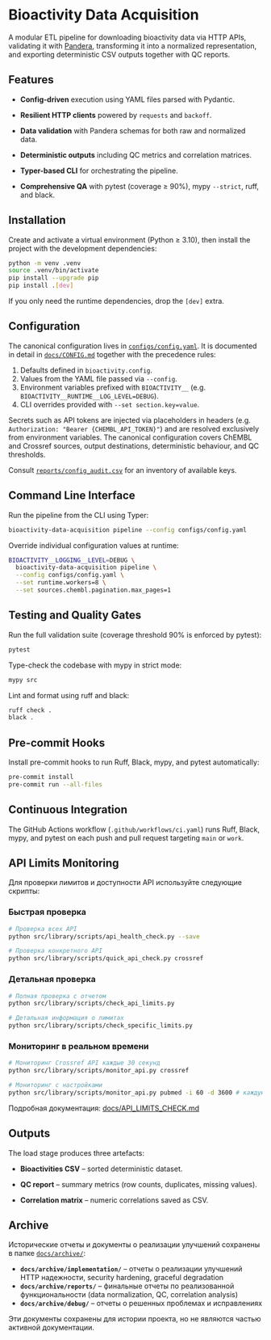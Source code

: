 # Bioactivity Data Acquisition

A modular ETL pipeline for downloading bioactivity data via HTTP APIs,
validating it with
[Pandera](https://pandera.readthedocs.io/), transforming it into
a normalized
representation, and
exporting deterministic CSV outputs together with QC reports.

## Features

- **Config-driven** execution using YAML files parsed with Pydantic.

- **Resilient HTTP clients** powered by `requests` and `backoff`.

- **Data validation** with Pandera schemas for both raw and normalized data.

- **Deterministic outputs** including QC metrics and correlation matrices.

- **Typer-based CLI** for orchestrating the pipeline.

- **Comprehensive QA** with pytest (coverage ≥ 90%), mypy `--strict`, ruff, and black.

## Installation

Create and activate a virtual environment (Python ≥ 3.10), then install the
project with the
development dependencies:

```bash
python -m venv .venv
source .venv/bin/activate
pip install --upgrade pip
pip install .[dev]
```

If you only need the runtime dependencies, drop the `[dev]` extra.

## Configuration

The canonical configuration lives in
[`configs/config.yaml`](configs/config.yaml). It is documented in
detail in [`docs/CONFIG.md`](docs/CONFIG.md) together with the precedence rules:

1. Defaults defined in `bioactivity.config`.
2. Values from the YAML file passed via `--config`.
3. Environment variables prefixed with `BIOACTIVITY__` (e.g. `BIOACTIVITY__RUNTIME__LOG_LEVEL=DEBUG`).
4. CLI overrides provided with `--set section.key=value`.

Secrets such as API tokens are injected via placeholders in headers (e.g.
`Authorization: "Bearer {CHEMBL_API_TOKEN}"`) and are resolved exclusively from
environment
variables. The canonical configuration covers ChEMBL and Crossref sources,
output destinations,
deterministic behaviour, and QC thresholds.

Consult [`reports/config_audit.csv`](reports/config_audit.csv) for an inventory
of available keys.

## Command Line Interface

Run the pipeline from the CLI using Typer:

```bash
bioactivity-data-acquisition pipeline --config configs/config.yaml
```

Override individual configuration values at runtime:

```bash
BIOACTIVITY__LOGGING__LEVEL=DEBUG \
  bioactivity-data-acquisition pipeline \
  --config configs/config.yaml \
  --set runtime.workers=8 \
  --set sources.chembl.pagination.max_pages=1
```

## Testing and Quality Gates

Run the full validation suite (coverage threshold 90% is enforced by pytest):

```bash
pytest
```

Type-check the codebase with mypy in strict mode:

```bash
mypy src
```

Lint and format using ruff and black:

```bash
ruff check .
black .
```

## Pre-commit Hooks

Install pre-commit hooks to run Ruff, Black, mypy, and pytest automatically:

```bash
pre-commit install
pre-commit run --all-files
```

## Continuous Integration

The GitHub Actions workflow (`.github/workflows/ci.yaml`) runs Ruff, Black,
mypy, and pytest
on each push and pull request targeting `main` or `work`.

## API Limits Monitoring

Для проверки лимитов и доступности API используйте следующие скрипты:

### Быстрая проверка

```bash
# Проверка всех API
python src/library/scripts/api_health_check.py --save

# Проверка конкретного API
python src/library/scripts/quick_api_check.py crossref
```

### Детальная проверка

```bash
# Полная проверка с отчетом
python src/library/scripts/check_api_limits.py

# Детальная информация о лимитах
python src/library/scripts/check_specific_limits.py
```

### Мониторинг в реальном времени

```bash
# Мониторинг Crossref API каждые 30 секунд
python src/library/scripts/monitor_api.py crossref

# Мониторинг с настройками
python src/library/scripts/monitor_api.py pubmed -i 60 -d 3600 # каждую минуту в течение часа
```

Подробная документация: [docs/API_LIMITS_CHECK.md](docs/API_LIMITS_CHECK.md)

## Outputs

The load stage produces three artefacts:

- **Bioactivities CSV** – sorted deterministic dataset.

- **QC report** – summary metrics (row counts, duplicates, missing values).

- **Correlation matrix** – numeric correlations saved as CSV.

## Archive

Исторические отчеты и документы о реализации улучшений сохранены в папке [`docs/archive/`](docs/archive/):

- **`docs/archive/implementation/`** – отчеты о реализации улучшений HTTP надежности, security hardening, graceful degradation
- **`docs/archive/reports/`** – финальные отчеты по реализованной функциональности (data normalization, QC, correlation analysis)
- **`docs/archive/debug/`** – отчеты о решенных проблемах и исправлениях

Эти документы сохранены для истории проекта, но не являются частью активной документации.